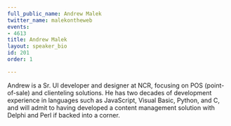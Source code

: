 ```yaml
---
full_public_name: Andrew Malek
twitter_name: malekontheweb
events:
- 4613
title: Andrew Malek
layout: speaker_bio
id: 201
order: 1

---
```

Andrew is a Sr. UI developer and designer at NCR, focusing on POS (point-of-sale) and clienteling solutions. He has two decades of development experience in languages such as JavaScript, Visual Basic, Python, and C, and will admit to having developed a content management solution with Delphi and Perl if backed into a corner.